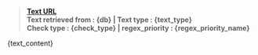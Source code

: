 > **[Text URL]({text_link})**  
> **Text retrieved from : {db} | Text type : {text_type}**  
> **Check type : {check_type} | regex_priority : {regex_priority_name}**

{text_content}